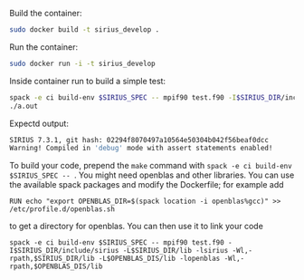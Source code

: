 Build the container:
```bash
sudo docker build -t sirius_develop .
```

Run the container:
```bash
sudo docker run -i -t sirius_develop
```

Inside container run to build a simple test:
```bash
spack -e ci build-env $SIRIUS_SPEC -- mpif90 test.f90 -I$SIRIUS_DIR/include/sirius -L$SIRIUS_DIR/lib -lsirius -Wl,-rpath,$SIRIUS_DIR/lib
./a.out
 ```
Expectd output:
```bash
SIRIUS 7.3.1, git hash: 02294f8070497a10564e50304b042f56beaf0dcc
Warning! Compiled in 'debug' mode with assert statements enabled!
```

To build your code, prepend the `make` command with `spack -e ci build-env $SIRIUS_SPEC -- `. You might need openblas
and other libraries. You can use the available spack packages and modify the Dockerfile; for example add
```
RUN echo "export OPENBLAS_DIR=$(spack location -i openblas%gcc)" >> /etc/profile.d/openblas.sh
```
to get a directory for openblas. You can then use it to link your code
```
spack -e ci build-env $SIRIUS_SPEC -- mpif90 test.f90 -I$SIRIUS_DIR/include/sirius -L$SIRIUS_DIR/lib -lsirius -Wl,-rpath,$SIRIUS_DIR/lib -L$OPENBLAS_DIS/lib -lopenblas -Wl,-rpath,$OPENBLAS_DIS/lib
```
